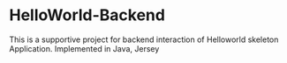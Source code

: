 # HelloWorld-Backend

This is a supportive project for backend interaction of Helloworld skeleton Application.
Implemented in Java, Jersey
